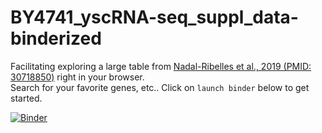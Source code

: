 # BY4741_yscRNA-seq_suppl_data-binderized
Facilitating exploring a large table from [Nadal-Ribelles et al., 2019 (PMID: 30718850)](https://www.ncbi.nlm.nih.gov/pubmed/30718850) right in your browser.  
Search for your favorite genes, etc.. Click on `launch binder` below to get started.

[![Binder](https://mybinder.org/badge_logo.svg)](https://mybinder.org/v2/gh/fomightez/BY4741_yscRNA-seq_suppl_data-binderized/master?filepath=index.ipynb)
